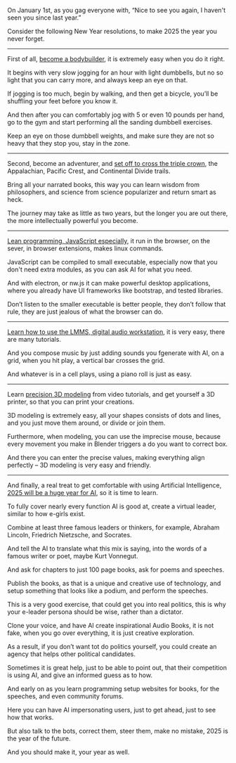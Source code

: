 On January 1st, as you gag everyone with,
“Nice to see you again, I haven't seen you since last year.”

Consider the following New Year resolutions,
to make 2025 the year you never forget.

---

First of all, [become a bodybuilder][bb],
it is extremely easy when you do it right.

It begins with very slow jogging for an hour with light dumbbells,
but no so light that you can carry more, and always keep an eye on that.

If jogging is too much, begin by walking,
and then get a bicycle, you’ll be shuffling your feet before you know it.

And then after you can comfortably jog with 5 or even 10 pounds per hand,
go to the gym and start performing all the sanding dumbbell exercises.

Keep an eye on those dumbbell weights,
and make sure they are not so heavy that they stop you, stay in the zone.

---

Second, become an adventurer, and [set off to cross the triple crown][tc],
the Appalachian, Pacific Crest, and Continental Divide trails.

Bring all your narrated books, this way you can learn wisdom from philosophers,
and science from science popularizer and return smart as heck.

The journey may take as little as two years,
but the longer you are out there, the more intellectually powerful you become.

---

[Lean programming, JavaScript especially][js], it run in the browser,
on the sever, in browser extensions, makes linux commands.

JavaScript can be compiled to small executable,
especially now that you don't need extra modules, as you can ask AI for what you need.

And with electron, or nw.js it can make powerful desktop applications,
where you already have UI frameworks like bootstrap, and tested libraries.

Don’t listen to the smaller executable is better people,
they don’t follow that rule, they are just jealous of what the browser can do.

---

[Learn how to use the LMMS, digital audio workstation][mm],
it is very easy, there are many tutorials.

And you compose music by just adding sounds you fgenerate with AI,
on a grid, when you hit play, a vertical bar crosses the grid.

And whatever is in a cell plays,
using a piano roll is just as easy.

---

Learn [precision 3D modeling][3d] from video tutorials, and get yourself a 3D printer,
so that you can print your creations.

3D modeling is extremely easy, all your shapes consists of dots and lines,
and you just move them around, or divide or join them.

Furthermore, when modeling, you can use the imprecise mouse,
because every movement you make in Blender triggers a do you want to correct box.

And there you can enter the precise values,
making everything align perfectly – 3D modeling is very easy and friendly.

---

And finally, a real treat to get comfortable with using Artificial Intelligence,
[2025 will be a huge year for AI][ai], so it is time to learn.

To fully cover nearly every function AI is good at,
create a virtual leader, similar to how e-girls exist.

Combine at least three famous leaders or thinkers, for example,
Abraham Lincoln, Friedrich Nietzsche, and Socrates.

And tell the AI to translate what this mix is saying,
into the words of a famous writer or poet, maybe Kurt Vonnegut.

And ask for chapters to just 100 page books,
ask for poems and speeches.

Publish the books, as that is a unique and creative use of technology,
and setup something that looks like a podium, and perform the speeches.

This is a very good exercise, that could get you into real politics,
this is why your e-leader persona should be wise, rather than a dictator.

Clone your voice, and have AI create inspirational Audio Books,
it is not fake, when you go over everything, it is just creative exploration.

As a result, if you don’t want tot do politics yourself,
you could create an agency that helps other political candidates.

Sometimes it is great help, just to be able to point out,
that their competition is using AI, and give an informed guess as to how.

And early on as you learn programming setup websites for books,
for the speeches, and even community forums.

Here you can have AI impersonating users, just to get ahead,
just to see how that works.

But also talk to the bots, correct them, steer them,
make no mistake, 2025 is the year of the future.

And you should make it,
your year as well.

[bb]: https://www.youtube.com/@catpea/search?query=bodybuilding
[ai]: https://simonwillison.net/2024/Dec/31/llms-in-2024/
[tc]: https://www.youtube.com/results?search_query=Triple+Crown%2C+AT+CDT+PCT
[js]: https://www.youtube.com/results?search_query=programming+javascript+for+beginners
[3d]: https://www.youtube.com/results?search_query=blender+precision+3D+modeling
[mm]: https://www.youtube.com/watch?v=0sRvkaxh8EU
